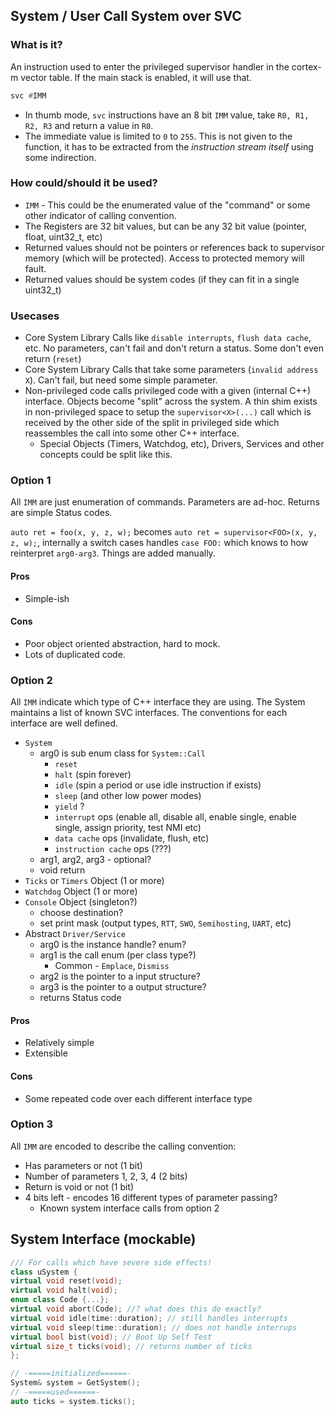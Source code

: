 ## System / User Call System over SVC

### What is it?

An instruction used to enter the privileged supervisor handler in the cortex-m vector table. If the main stack is enabled, it will use that.

```asm
svc #IMM
```

* In thumb mode, `svc` instructions have an 8 bit `IMM` value, take `R0, R1, R2, R3` and return a value in `R0`.
* The immediate value is limited to `0` to `255`. This is not given to the function, it has to be extracted from the _instruction stream itself_ using some indirection.

### How could/should it be used?

* `IMM` - This could be the enumerated value of the "command" or some other indicator of calling convention.
* The Registers are 32 bit values, but can be any 32 bit value (pointer, float, uint32_t, etc)
* Returned values should not be pointers or references back to supervisor memory (which will be protected). Access to protected memory will fault.
* Returned values should be system codes (if they can fit in a single uint32_t)

### Usecases

* Core System Library Calls like `disable interrupts`, `flush data cache`, etc. No parameters, can't fail and don't return a status. Some don't even return (`reset`)
* Core System Library Calls that take some parameters (`invalid address X`). Can't fail, but need some simple parameter.
* Non-privileged code calls privileged code with a given (internal C++) interface. Objects become "split" across the system. A thin shim exists in non-privileged space to setup the `supervisor<X>(...)` call which is received by the other side of the split in privileged side which reassembles the call into some other C++ interface.
  * Special Objects (Timers, Watchdog, etc), Drivers, Services and other concepts could be split like this.

### Option 1

All `IMM` are just enumeration of commands. Parameters are ad-hoc. Returns are simple Status codes.

`auto ret = foo(x, y, z, w);` becomes `auto ret = supervisor<FOO>(x, y, z, w);`, internally a switch cases handles `case FOO:` which knows to how reinterpret `arg0-arg3`. Things are added manually.

#### Pros

* Simple-ish

#### Cons

* Poor object oriented abstraction, hard to mock.
* Lots of duplicated code.

### Option 2

All `IMM` indicate which type of C++ interface they are using. The System maintains a list of known SVC interfaces. The conventions for each interface are well defined.

* `System`
  * arg0 is sub enum class for `System::Call`
    * `reset`
    * `halt` (spin forever)
    * `idle` (spin a period or use idle instruction if exists)
    * `sleep` (and other low power modes)
    * `yield` ?
    * `interrupt` ops (enable all, disable all, enable single, enable single, assign priority, test NMI etc)
    * `data cache` ops (invalidate, flush, etc)
    * `instruction cache` ops (???)
  * arg1, arg2, arg3 - optional?
  * void return
* `Ticks` or `Timers` Object (1 or more)
* `Watchdog` Object (1 or more)
* `Console` Object (singleton?)
  * choose destination?
  * set print mask (output types, `RTT`, `SWO`, `Semihosting`, `UART`, etc)
* Abstract `Driver/Service`
  * arg0 is the instance handle? enum?
  * arg1 is the call enum (per class type?)
    * Common - `Emplace`, `Dismiss`
  * arg2 is the pointer to a input structure?
  * arg3 is the pointer to a output structure?
  * returns Status code

#### Pros

* Relatively simple
* Extensible

#### Cons

* Some repeated code over each different interface type

### Option 3

All `IMM` are encoded to describe the calling convention:

* Has parameters or not (1 bit)
* Number of parameters 1, 2, 3, 4 (2 bits)
* Return is void or not (1 bit)
* 4 bits left - encodes 16 different types of parameter passing?
  * Known system interface calls from option 2

## System Interface (mockable)

```c++
/// For calls which have severe side effects!
class uSystem {
virtual void reset(void);
virtual void halt(void);
enum class Code {...};
virtual void abort(Code); //? what does this do exactly?
virtual void idle(time::duration); // still handles interrupts
virtual void sleep(time::duration); // does not handle interrups
virtual bool bist(void); // Boot Up Self Test
virtual size_t ticks(void); // returns number of ticks
};

// -=====initialized======-
System& system = GetSystem();
// -=====used======-
auto ticks = system.ticks();

```

